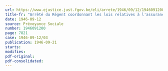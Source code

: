 ```yaml
---
url: https://www.ejustice.just.fgov.be/eli/arrete/1946/09/12/1946091200/justel
title-fr: "Arrêté du Régent coordonnant les lois relatives à l'assurance en vue de la vieillesse et du décès prématuré"
date: 1946-09-12
source: Prévoyance Sociale
number: 1946091200
page: 7821
case: 1946-09-12/03
publication: 1946-09-21
starts:
modifies:
pdf-original:
pdf-consolidated:
---
```


